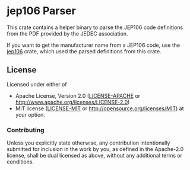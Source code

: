 # jep106 Parser

This crate contains a helper binary to parse the JEP106 code definitions from the PDF provided by the JEDEC association.

If you want to get the manufacturer name from a JEP106 code, use the [jep106](https://crates.io/crates/jep106) crate,
which used the parsed definitions from this crate.

## License

Licensed under either of

 * Apache License, Version 2.0 ([LICENSE-APACHE](LICENSE-APACHE) or
   http://www.apache.org/licenses/LICENSE-2.0)
 * MIT license ([LICENSE-MIT](LICENSE-MIT) or
   http://opensource.org/licenses/MIT) at your option.

### Contributing

Unless you explicitly state otherwise, any contribution intentionally submitted
for inclusion in the work by you, as defined in the Apache-2.0 license, shall
be dual licensed as above, without any additional terms or conditions.
